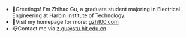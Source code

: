 - 👋Greetings! I'm Zhihao Gu, a graduate student majoring in Electrical Engineering at Harbin Institute of Technology.
- 🔗Visit my homepage for more: [gzh100.com](http://gzh100.com)
- 📪Contact me via [z.gu@stu.hit.edu.cn](z.gu@stu.hit.edu.cn)
